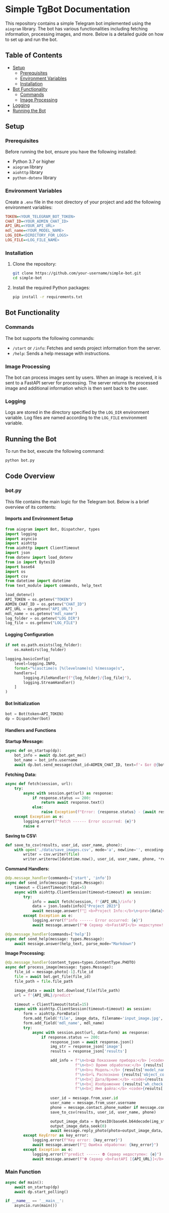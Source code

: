 # Simple TgBot Documentation

This repository contains a simple Telegram bot implemented using the `aiogram` library. The bot has various functionalities including fetching information, processing images, and more. Below is a detailed guide on how to set up and run the bot.

## Table of Contents
- [Setup](#setup)
  - [Prerequisites](#prerequisites)
  - [Environment Variables](#environment-variables)
  - [Installation](#installation)
- [Bot Functionality](#bot-functionality)
  - [Commands](#commands)
  - [Image Processing](#image-processing)
- [Logging](#logging)
- [Running the Bot](#running-the-bot)

## Setup

### Prerequisites
Before running the bot, ensure you have the following installed:
- Python 3.7 or higher
- `aiogram` library
- `aiohttp` library
- `python-dotenv` library

### Environment Variables
Create a `.env` file in the root directory of your project and add the following environment variables:

```ini
TOKEN=<YOUR_TELEGRAM_BOT_TOKEN>
CHAT_ID=<YOUR_ADMIN_CHAT_ID>
API_URL=<YOUR_API_URL>
mdl_name=<YOUR_MODEL_NAME>
LOG_DIR=<DIRECTORY_FOR_LOGS>
LOG_FILE=<LOG_FILE_NAME>
```

### Installation
1. Clone the repository:
   ```sh
   git clone https://github.com/your-username/simple-bot.git
   cd simple-bot
   ```
2. Install the required Python packages:
   ```sh
   pip install -r requirements.txt
   ```

## Bot Functionality

### Commands
The bot supports the following commands:

- `/start` or `/info`: Fetches and sends project information from the server.
- `/help`: Sends a help message with instructions.

### Image Processing
The bot can process images sent by users. When an image is received, it is sent to a FastAPI server for processing. The server returns the processed image and additional information which is then sent back to the user.

### Logging
Logs are stored in the directory specified by the `LOG_DIR` environment variable. Log files are named according to the `LOG_FILE` environment variable.

## Running the Bot
To run the bot, execute the following command:

```sh
python bot.py
```

## Code Overview

### bot.py
This file contains the main logic for the Telegram bot. Below is a brief overview of its contents:

#### Imports and Environment Setup

```python
from aiogram import Bot, Dispatcher, types
import logging
import asyncio
import aiohttp
from aiohttp import ClientTimeout
import json
from dotenv import load_dotenv
from io import BytesIO
import base64
import os
import csv
from datetime import datetime
from text_module import commands, help_text

load_dotenv()
API_TOKEN = os.getenv("TOKEN")
ADMIN_CHAT_ID = os.getenv("CHAT_ID")
API_URL = os.getenv("API_URL")
mdl_name = os.getenv("mdl_name")
log_folder = os.getenv("LOG_DIR")
log_file = os.getenv("LOG_FILE")
```

#### Logging Configuration

```python
if not os.path.exists(log_folder):
    os.makedirs(log_folder)

logging.basicConfig(
    level=logging.INFO,
    format="%(asctime)s [%(levelname)s] %(message)s",
    handlers=[
        logging.FileHandler(f"{log_folder}/{log_file}"),
        logging.StreamHandler()
    ]
)
```

#### Bot Initialization

```python
bot = Bot(token=API_TOKEN)
dp = Dispatcher(bot)
```

#### Handlers and Functions

**Startup Message:**

```python
async def on_startup(dp):
    bot_info = await dp.bot.get_me()
    bot_name = bot_info.username
    await dp.bot.send_message(chat_id=ADMIN_CHAT_ID, text=f'✴️ Бот @{bot_name} запущен!')
```

**Fetching Data:**

```python
async def fetch(session, url):
    try:
        async with session.get(url) as response:
            if response.status == 200:
                return await response.text()
            else:
                raise Exception(f"Error: {response.status} - {await response.text()}")
    except Exception as e:
        logging.error(f"fetch ------ Error occurred: {e}")
        raise e
```

**Saving to CSV:**

```python
def save_to_csv(results, user_id, user_name, phone):
    with open('./data/save_images.csv', mode='a', newline='', encoding='utf-8') as file:
        writer = csv.writer(file)
        writer.writerow([datetime.now(), user_id, user_name, phone, *results.values()])
```

**Command Handlers:**

```python
@dp.message_handler(commands=['start', 'info'])
async def send_info(message: types.Message):
    timeout = ClientTimeout(total=5)
    async with aiohttp.ClientSession(timeout=timeout) as session:
        try:
            info = await fetch(session, f'{API_URL}/info') 
            data = json.loads(info)["Project 2023"]
            await message.answer(f"🔰 <b>Project Info:</b>\n<pre>{data}</pre>", parse_mode="HTML")
        except Exception as e:
            logging.error(f"info ------ Error occurred: {e}")
            await message.answer(f"⛔️ Сервер <b>FastAPI</b> недоступен!\n{e}", parse_mode="HTML")

@dp.message_handler(commands=['help'])
async def send_help(message: types.Message):
    await message.answer(help_text, parse_mode="Markdown")
```

**Image Processing:**

```python
@dp.message_handler(content_types=types.ContentType.PHOTO)
async def process_image(message: types.Message):
    file_id = message.photo[-1].file_id
    file = await bot.get_file(file_id)
    file_path = file.file_path

    image_data = await bot.download_file(file_path)
    url = f'{API_URL}/predict'

    timeout = ClientTimeout(total=15)
    async with aiohttp.ClientSession(timeout=timeout) as session:
        form = aiohttp.FormData()
        form.add_field('file', image_data, filename='input_image.jpg', content_type='image/jpg')
        form.add_field('mdl_name', mdl_name)
        try:
            async with session.post(url, data=form) as response:
                if response.status == 200:
                    response_json = await response.json()
                    img_str = response_json['image']
                    results = response_json['results']

                    add_info = f"\n<b>📟 Показание прибора:</b> [<code>{results['counter']}</code>]" \
                               f"\n<b>⏱ Время обработки:</b> {results['inference']}ms" \
                               f"\n<b>⚖️ Модель:</b> {results['model_name']}" \
                               f"\n<b>🔍 Распознано {results['object_count']} объектов</b>" \
                               f"\n<b>📆 Дата/Время:</b> <code>{results['current_time']}</code>" \
                               f"\n<b>📸 Изображение {results['wh_check']}</b>" \
                               f"\n<b>💾 Имя файла:</b> <code>{results['file_name']}</code>"
                    
                    user_id = message.from_user.id
                    user_name = message.from_user.username
                    phone = message.contact.phone_number if message.contact else 'N/A'
                    save_to_csv(results, user_id, user_name, phone)

                    output_image_data = BytesIO(base64.b64decode(img_str))
                    output_image_data.seek(0)
                    await message.reply_photo(photo=output_image_data, caption=add_info, parse_mode="HTML")
        except KeyError as key_error:
            logging.error(f"Key error: {key_error}")
            await message.answer(f"🛑 Ошибка обработки: {key_error}")
        except Exception as e:
            logging.error(f"predict ------ ⛔️ Сервер недоступен: {e}")
            await message.answer(f"⛔️ Сервер <b>FastAPI [{API_URL}]</b> недоступен!\n⌛️ Timeout=<b>{timeout} s</b>\n{e}", parse_mode="HTML")
```

### Main Function

```python
async def main():
    await on_startup(dp)
    await dp.start_polling()

if __name__ == '__main__':
    asyncio.run(main())
```
